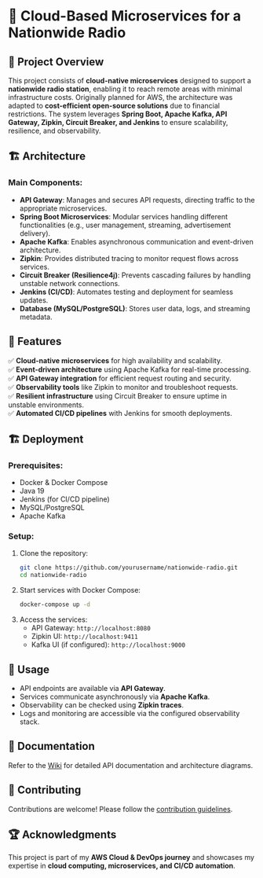 # 📡 Cloud-Based Microservices for a Nationwide Radio

## 🚀 Project Overview
This project consists of **cloud-native microservices** designed to support a **nationwide radio station**, enabling it to reach remote areas with minimal infrastructure costs. Originally planned for AWS, the architecture was adapted to **cost-efficient open-source solutions** due to financial restrictions. The system leverages **Spring Boot, Apache Kafka, API Gateway, Zipkin, Circuit Breaker, and Jenkins** to ensure scalability, resilience, and observability.

## 🏗️ Architecture
### **Main Components**:
- **API Gateway**: Manages and secures API requests, directing traffic to the appropriate microservices.
- **Spring Boot Microservices**: Modular services handling different functionalities (e.g., user management, streaming, advertisement delivery).
- **Apache Kafka**: Enables asynchronous communication and event-driven architecture.
- **Zipkin**: Provides distributed tracing to monitor request flows across services.
- **Circuit Breaker (Resilience4j)**: Prevents cascading failures by handling unstable network connections.
- **Jenkins (CI/CD)**: Automates testing and deployment for seamless updates.
- **Database (MySQL/PostgreSQL)**: Stores user data, logs, and streaming metadata.

## 🎯 Features
✅ **Cloud-native microservices** for high availability and scalability.  
✅ **Event-driven architecture** using Apache Kafka for real-time processing.  
✅ **API Gateway integration** for efficient request routing and security.  
✅ **Observability tools** like Zipkin to monitor and troubleshoot requests.  
✅ **Resilient infrastructure** using Circuit Breaker to ensure uptime in unstable environments.  
✅ **Automated CI/CD pipelines** with Jenkins for smooth deployments.  

## 🏗️ Deployment
### **Prerequisites**:
- Docker & Docker Compose
- Java 19
- Jenkins (for CI/CD pipeline)
- MySQL/PostgreSQL
- Apache Kafka

### **Setup**:
1. Clone the repository:
   ```bash
   git clone https://github.com/yourusername/nationwide-radio.git
   cd nationwide-radio
   ```
2. Start services with Docker Compose:
   ```bash
   docker-compose up -d
   ```
3. Access the services:
   - API Gateway: `http://localhost:8080`
   - Zipkin UI: `http://localhost:9411`
   - Kafka UI (if configured): `http://localhost:9000`

## 📌 Usage
- API endpoints are available via **API Gateway**.
- Services communicate asynchronously via **Apache Kafka**.
- Observability can be checked using **Zipkin traces**.
- Logs and monitoring are accessible via the configured observability stack.

## 📄 Documentation
Refer to the [Wiki](https://github.com/yourusername/nationwide-radio/wiki) for detailed API documentation and architecture diagrams.

## 🤝 Contributing
Contributions are welcome! Please follow the [contribution guidelines](CONTRIBUTING.md).

## 🏆 Acknowledgments
This project is part of my **AWS Cloud & DevOps journey** and showcases my expertise in **cloud computing, microservices, and CI/CD automation**.


